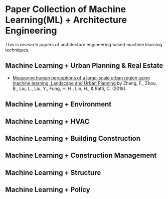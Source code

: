 # Paper Collection of Machine Learning(ML) + Architecture Engineering

This is research papers of architecture engineering based machine learning techniques.

## Machine Learning + Urban Planning & Real Estate
* [Measuring human perceptions of a large-scale urban region using machine learning. Landscape and Urban Planning](https://www.sciencedirect.com/science/article/abs/pii/S0169204618308545) by Zhang, F., Zhou, B., Liu, L., Liu, Y., Fung, H. H., Lin, H., & Ratti, C. (2018).

## Machine Learning + Environment

## Machine Learning + HVAC

## Machine Learning + Building Construction

## Machine Learning + Construction Management

## Machine Learning + Structure

## Machine Learning + Policy
